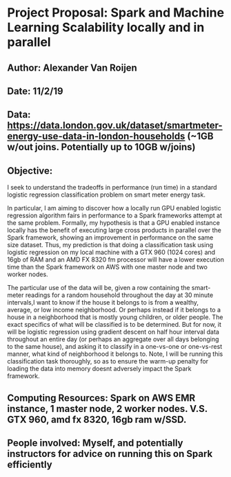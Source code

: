 
# Project Proposal: Spark and Machine Learning Scalability locally and in parallel
## Author: Alexander Van Roijen
## Date: 11/2/19
## Data: https://data.london.gov.uk/dataset/smartmeter-energy-use-data-in-london-households (~1GB w/out joins. Potentially up to 10GB w/joins)

## Objective:
I seek to understand the tradeoffs in performance (run time) in a standard logistic regression classification problem on smart meter energy task.

In particular, I am aiming to discover how a locally run GPU enabled logistic regression algorithm fairs in performance to a Spark frameworks attempt at the same problem. Formally, my hypothesis is that a GPU enabled instance locally has the benefit of executing large cross products in parallel over the Spark framework, showing an improvement in performance on the same size dataset. Thus, my prediction is that doing a classification task using logistic regression on my local machine with a GTX 960 (1024 cores) and 16gb of RAM and an AMD FX 8320 fm processor will have a lower execution time than the Spark framework on AWS with one master node and two worker nodes.

The particular use of the data will be, given a row containing the smart-meter readings for a random household throughout the day at 30 minute intervals,I want to know if the house it belongs to is from a wealthy, average, or low income neighborhood. Or perhaps instead if it belongs to a house in a neighborhood that is mostly young children, or older people. The exact specifics of what will be classified is to be determined. But for now, it will be logistic regression using gradient descent on half hour interval data throughout an entire day (or perhaps an aggregate over all days belonging to the same house), and asking it to classify in a one-vs-one or one-vs-rest manner, what kind of neighborhood it belongs to. Note, I will be running this classification task thoroughly, so as to ensure the warm-up penalty for loading the data into memory doesnt adversely impact the Spark framework.

## Computing Resources: Spark on AWS EMR instance, 1 master node, 2 worker nodes. V.S. GTX 960, amd fx 8320, 16gb ram w/SSD.

## People involved: Myself, and potentially instructors for advice on running this on Spark efficiently
